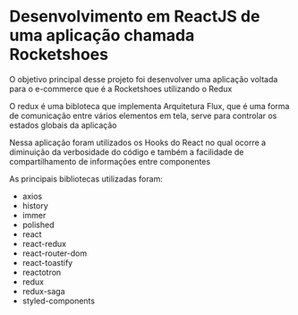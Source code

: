 <h1>Desenvolvimento em ReactJS de uma aplicação chamada Rocketshoes</h1>

<p>O objetivo principal desse projeto foi desenvolver uma aplicação voltada para o e-commerce que é a Rocketshoes utilizando o Redux</p>
<p>O redux é uma bibloteca que implementa Arquitetura Flux, que é uma forma de comunicação entre vários elementos em tela,
serve para controlar os estados globais da aplicação</p>
<p>Nessa aplicação foram utilizados os Hooks do React no qual ocorre a diminuição da verbosidade do código e também a facilidade de compartilhamento de informações entre componentes</p>
<p>As principais bibliotecas utilizadas foram:</p>
<ul>
  <li>axios</li>
  <li>history</li>
  <li>immer</li>
  <li>polished</li>
  <li>react</li>
  <li>react-redux</li>
  <li>react-router-dom</li>
  <li>react-toastify</li>
  <li>reactotron</li>
  <li>redux</li>
  <li>redux-saga</li>
  <li>styled-components</li>
</ul>
